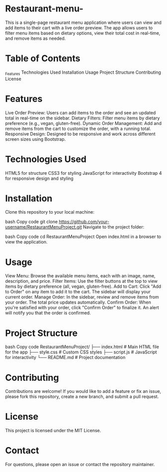 # Restaurant-menu-

This is a single-page restaurant menu application where users can view and add items to their cart with a live order preview. The app allows users to filter menu items based on dietary options, view their total cost in real-time, and remove items as needed.



# Table of Contents
<sub>Features</sub>
Technologies Used
Installation
Usage
Project Structure
Contributing
License


# Features
Live Order Preview: Users can add items to the order and see an updated total in real-time on the sidebar.
Dietary Filters: Filter menu items by dietary preference (e.g., vegan, gluten-free).
Dynamic Order Management: Add and remove items from the cart to customize the order, with a running total.
Responsive Design: Designed to be responsive and work across different screen sizes using Bootstrap.


# Technologies Used
HTML5 for structure
CSS3 for styling
JavaScript for interactivity
Bootstrap 4 for responsive design and styling


# Installation
Clone this repository to your local machine:

bash
Copy code
git clone https://github.com/your-username/RestaurantMenuProject.git
Navigate to the project folder:

bash
Copy code
cd RestaurantMenuProject
Open index.html in a browser to view the application.


# Usage
View Menu: Browse the available menu items, each with an image, name, description, and price.
Filter Items: Use the filter buttons at the top to view items by dietary preference (all, vegan, gluten-free).
Add to Cart: Click "Add to Order" on any item to add it to the cart. The sidebar will display your current order.
Manage Order: In the sidebar, review and remove items from your order. The total price updates automatically.
Confirm Order: When you're satisfied with your order, click "Confirm Order" to finalize it. An alert will notify you that the order is confirmed.


# Project Structure
bash
Copy code
RestaurantMenuProject/
├── index.html        # Main HTML file for the app
├── style.css         # Custom CSS styles
├── script.js         # JavaScript for interactivity
└── README.md         # Project documentation

# Contributing
Contributions are welcome! If you would like to add a feature or fix an issue, please fork this repository, create a new branch, and submit a pull request.

# License
This project is licensed under the MIT License.

# Contact
For questions, please open an issue or contact the repository maintainer.

